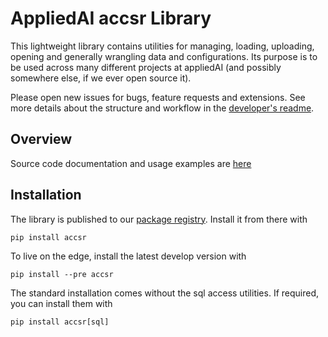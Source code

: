 # AppliedAI accsr Library

This lightweight library contains utilities for managing, loading, uploading, opening and generally wrangling data and
configurations. Its purpose is to be used across many different projects at appliedAI (and possibly somewhere else,
if we ever open source it). 

Please open new issues for bugs, feature requests and extensions. See more details about the structure and
workflow in the [developer's readme](README_dev.md).

## Overview

Source code documentation and usage examples are [here](http://resources.pages.aai.lab/accsr/docs/)

## Installation

The library is published to our [package registry](https://nexus.admin.aai.sh/#browse/browse:aai-pypi). Install
it from there with
```shell script
pip install accsr
```

To live on the edge, install the latest develop version with
```shell script
pip install --pre accsr
```

The standard installation comes without the sql access utilities.
If required, you can install them with
```shell script
pip install accsr[sql]
```
